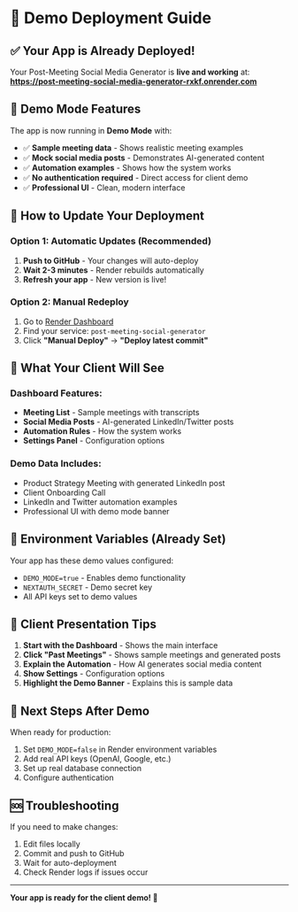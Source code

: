 # 🎯 Demo Deployment Guide

## ✅ **Your App is Already Deployed!**

Your Post-Meeting Social Media Generator is **live and working** at:
**https://post-meeting-social-media-generator-rxkf.onrender.com**

## 🎪 **Demo Mode Features**

The app is now running in **Demo Mode** with:

- ✅ **Sample meeting data** - Shows realistic meeting examples
- ✅ **Mock social media posts** - Demonstrates AI-generated content
- ✅ **Automation examples** - Shows how the system works
- ✅ **No authentication required** - Direct access for client demo
- ✅ **Professional UI** - Clean, modern interface

## 🚀 **How to Update Your Deployment**

### Option 1: Automatic Updates (Recommended)
1. **Push to GitHub** - Your changes will auto-deploy
2. **Wait 2-3 minutes** - Render rebuilds automatically
3. **Refresh your app** - New version is live!

### Option 2: Manual Redeploy
1. Go to [Render Dashboard](https://dashboard.render.com)
2. Find your service: `post-meeting-social-generator`
3. Click **"Manual Deploy"** → **"Deploy latest commit"**

## 🎨 **What Your Client Will See**

### Dashboard Features:
- **Meeting List** - Sample meetings with transcripts
- **Social Media Posts** - AI-generated LinkedIn/Twitter posts
- **Automation Rules** - How the system works
- **Settings Panel** - Configuration options

### Demo Data Includes:
- Product Strategy Meeting with generated LinkedIn post
- Client Onboarding Call
- LinkedIn and Twitter automation examples
- Professional UI with demo mode banner

## 🔧 **Environment Variables (Already Set)**

Your app has these demo values configured:
- `DEMO_MODE=true` - Enables demo functionality
- `NEXTAUTH_SECRET` - Demo secret key
- All API keys set to demo values

## 📱 **Client Presentation Tips**

1. **Start with the Dashboard** - Shows the main interface
2. **Click "Past Meetings"** - Shows sample meetings and generated posts
3. **Explain the Automation** - How AI generates social media content
4. **Show Settings** - Configuration options
5. **Highlight the Demo Banner** - Explains this is sample data

## 🎯 **Next Steps After Demo**

When ready for production:
1. Set `DEMO_MODE=false` in Render environment variables
2. Add real API keys (OpenAI, Google, etc.)
3. Set up real database connection
4. Configure authentication

## 🆘 **Troubleshooting**

If you need to make changes:
1. Edit files locally
2. Commit and push to GitHub
3. Wait for auto-deployment
4. Check Render logs if issues occur

---

**Your app is ready for the client demo! 🎉**
